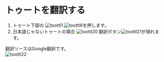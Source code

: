 # トゥートを翻訳する

1. トゥート下部の ![toottl1](https://dl.thedesk.top/media/toottl1.PNG) ![toottl6](https://dl.thedesk.top/media/toottl6.PNG)を押します。
2. 日本語じゃないトゥートの場合 ![toottl20](https://dl.thedesk.top/media/toottl20.PNG) 翻訳ボタン![toottl21](https://dl.thedesk.top/media/toottl21.PNG)が現れます。

翻訳ソースはGoogle翻訳です。  
![toottl22](https://dl.thedesk.top/media/toottl22.PNG)

